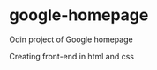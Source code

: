 google-homepage
===============

Odin project of Google homepage

Creating front-end in html and css
